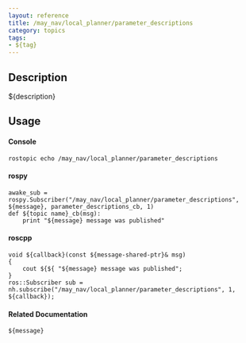 ```yaml
---
layout: reference
title: /may_nav/local_planner/parameter_descriptions
category: topics
tags: 
- ${tag}
---
```


## Description
${description}

## Usage
#### Console
```
rostopic echo /may_nav/local_planner/parameter_descriptions
```

#### rospy
```
awake_sub = rospy.Subscriber("/may_nav/local_planner/parameter_descriptions", ${message}, parameter_descriptions_cb, 1)
def ${topic name}_cb(msg):
    print "${message} message was published"
```

#### roscpp
```
void ${callback}(const ${message-shared-ptr}& msg)
{
    cout ${${ "${message} message was published";
}
ros::Subscriber sub = nh.subscribe("/may_nav/local_planner/parameter_descriptions", 1, ${callback});
```

#### Related Documentation
``${message}``  